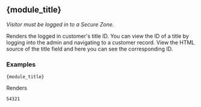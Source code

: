 ## {module_title}

*Visitor must be logged in to a Secure Zone.*

Renders the logged in customer's title ID. You can view the ID of a title by logging into the admin and navigating to a customer record. View the HTML source of the title field and here you can see the corresponding ID.

### Examples

`{module_title}`

Renders

`54321`
